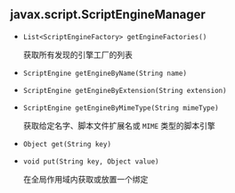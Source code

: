 ## javax.script.ScriptEngineManager

* `List<ScriptEngineFactory> getEngineFactories()`

  获取所有发现的引擎工厂的列表

* `ScriptEngine getEngineByName(String name)`

* `ScriptEngine getEngineByExtension(String extension)`

* `ScriptEngine getEngineByMimeType(String mimeType)`

  获取给定名字、脚本文件扩展名或 `MIME` 类型的脚本引擎

* `Object get(String key)`

* `void put(String key, Object value)`

  在全局作用域内获取或放置一个绑定

  